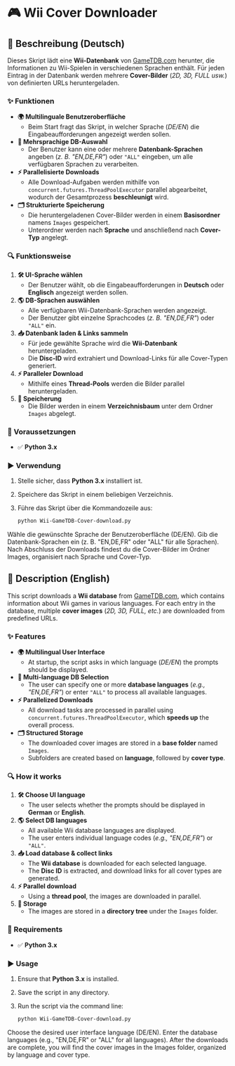 # 🎮 Wii Cover Downloader  

## 📌 Beschreibung (Deutsch)  

Dieses Skript lädt eine **Wii-Datenbank** von [GameTDB.com](https://www.gametdb.com) herunter, die Informationen zu Wii-Spielen in verschiedenen Sprachen enthält. Für jeden Eintrag in der Datenbank werden mehrere **Cover-Bilder** (*2D, 3D, FULL usw.*) von definierten URLs heruntergeladen.  

### ✨ Funktionen  

- **🌍 Multilinguale Benutzeroberfläche**  
  - Beim Start fragt das Skript, in welcher Sprache (*DE/EN*) die Eingabeaufforderungen angezeigt werden sollen.  
- **📂 Mehrsprachige DB-Auswahl**  
  - Der Benutzer kann eine oder mehrere **Datenbank-Sprachen** angeben (*z. B. "EN,DE,FR"*) oder `"ALL"` eingeben, um alle verfügbaren Sprachen zu verarbeiten.  
- **⚡ Parallelisierte Downloads**  
  - Alle Download-Aufgaben werden mithilfe von `concurrent.futures.ThreadPoolExecutor` parallel abgearbeitet, wodurch der Gesamtprozess **beschleunigt** wird.  
- **🗂 Strukturierte Speicherung**  
  - Die heruntergeladenen Cover-Bilder werden in einem **Basisordner** namens `Images` gespeichert.  
  - Unterordner werden nach **Sprache** und anschließend nach **Cover-Typ** angelegt.  

### 🔍 Funktionsweise  

1. **🛠 UI-Sprache wählen**  
   - Der Benutzer wählt, ob die Eingabeaufforderungen in **Deutsch** oder **Englisch** angezeigt werden sollen.  
2. **🌎 DB-Sprachen auswählen**  
   - Alle verfügbaren Wii-Datenbank-Sprachen werden angezeigt.  
   - Der Benutzer gibt einzelne Sprachcodes (*z. B. "EN,DE,FR"*) oder `"ALL"` ein.  
3. **📥 Datenbank laden & Links sammeln**  
   - Für jede gewählte Sprache wird die **Wii-Datenbank** heruntergeladen.  
   - Die **Disc-ID** wird extrahiert und Download-Links für alle Cover-Typen generiert.  
4. **⚡ Paralleler Download**  
   - Mithilfe eines **Thread-Pools** werden die Bilder parallel heruntergeladen.  
5. **💾 Speicherung**  
   - Die Bilder werden in einem **Verzeichnisbaum** unter dem Ordner `Images` abgelegt.  

### 📌 Voraussetzungen  

- ✅ **Python 3.x**  

### ▶️ Verwendung  

1. Stelle sicher, dass **Python 3.x** installiert ist.  
2. Speichere das Skript in einem beliebigen Verzeichnis.  
3. Führe das Skript über die Kommandozeile aus:  

   ```bash
   python Wii-GameTDB-Cover-download.py

  Wähle die gewünschte Sprache der Benutzeroberfläche (DE/EN).
  Gib die Datenbank-Sprachen ein (z. B. "EN,DE,FR" oder "ALL" für alle Sprachen).
  Nach Abschluss der Downloads findest du die Cover-Bilder im Ordner Images, organisiert nach Sprache und Cover-Typ.

## 📌 Description (English)  

This script downloads a **Wii database** from [GameTDB.com](https://www.gametdb.com), which contains information about Wii games in various languages. For each entry in the database, multiple **cover images** (*2D, 3D, FULL, etc.*) are downloaded from predefined URLs.  

### ✨ Features  

- **🌍 Multilingual User Interface**  
  - At startup, the script asks in which language (*DE/EN*) the prompts should be displayed.  
- **📂 Multi-language DB Selection**  
  - The user can specify one or more **database languages** (*e.g., "EN,DE,FR"*) or enter `"ALL"` to process all available languages.  
- **⚡ Parallelized Downloads**  
  - All download tasks are processed in parallel using `concurrent.futures.ThreadPoolExecutor`, which **speeds up** the overall process.  
- **🗂 Structured Storage**  
  - The downloaded cover images are stored in a **base folder** named `Images`.  
  - Subfolders are created based on **language**, followed by **cover type**.  

### 🔍 How it works  

1. **🛠 Choose UI language**  
   - The user selects whether the prompts should be displayed in **German** or **English**.  
2. **🌎 Select DB languages**  
   - All available Wii database languages are displayed.  
   - The user enters individual language codes (*e.g., "EN,DE,FR"*) or `"ALL"`.  
3. **📥 Load database & collect links**  
   - The **Wii database** is downloaded for each selected language.  
   - The **Disc ID** is extracted, and download links for all cover types are generated.  
4. **⚡ Parallel download**  
   - Using a **thread pool**, the images are downloaded in parallel.  
5. **💾 Storage**  
   - The images are stored in a **directory tree** under the `Images` folder.  

### 📌 Requirements  

- ✅ **Python 3.x**  

### ▶️ Usage  

1. Ensure that **Python 3.x** is installed.  
2. Save the script in any directory.  
3. Run the script via the command line:  

   ```bash
   python Wii-GameTDB-Cover-download.py

Choose the desired user interface language (DE/EN).
Enter the database languages (e.g., "EN,DE,FR" or "ALL" for all languages).
After the downloads are complete, you will find the cover images in the Images folder, organized by language and cover type.
